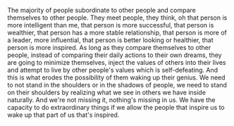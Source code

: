  The majority of people subordinate to other people and compare themselves to other people. They meet people, they think, oh that person is more intelligent than me, that person is more successful, that person is wealthier, that person has a more stable relationship, that person is more of a leader, more influential, that person is better looking or healthier, that person is more inspired. As long as they compare themselves to other people, instead of comparing their daily actions to their own dreams, they are going to minimize themselves, inject the values of others into their lives and attempt to live by other people's values which is self-defeating. And this is what erodes the possibility of them waking up their genius. We need to not stand in the shoulders or in the shadows of people, we need to stand on their shoulders by realizing what we see in others we have inside naturally. And we're not missing it, nothing's missing in us. We have the capacity to do extraordinary things if we allow the people that inspire us to wake up that part of us that's inspired.